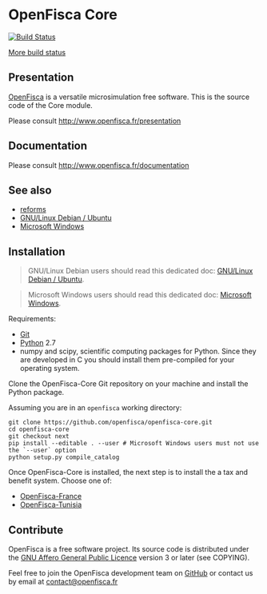 # OpenFisca Core

[![Build Status](https://travis-ci.org/openfisca/openfisca-core.svg?branch=master)](https://travis-ci.org/openfisca/openfisca-core)

[More build status](http://www.openfisca.fr/build-status)

## Presentation

[OpenFisca](http://www.openfisca.fr/) is a versatile microsimulation free software.
This is the source code of the Core module.

Please consult http://www.openfisca.fr/presentation

## Documentation

Please consult http://www.openfisca.fr/documentation

## See also

* [reforms](docs/reforms.md)
* [GNU/Linux Debian / Ubuntu](docs/gnu-linux-debian.md)
* [Microsoft Windows](docs/microsoft-windows.md)

## Installation

> GNU/Linux Debian users should read this dedicated doc: [GNU/Linux Debian / Ubuntu](docs/gnu-linux-debian.md).

> Microsoft Windows users should read this dedicated doc: [Microsoft Windows](docs/microsoft-windows.md).

Requirements:

* [Git](http://www.git-scm.com/)
* [Python](http://www.python.org/) 2.7
* numpy and scipy, scientific computing packages for Python.
Since they are developed in C you should install them pre-compiled for your operating system.

Clone the OpenFisca-Core Git repository on your machine and install the Python package.

Assuming you are in an `openfisca` working directory:


```
git clone https://github.com/openfisca/openfisca-core.git
cd openfisca-core
git checkout next
pip install --editable . --user # Microsoft Windows users must not use the `--user` option
python setup.py compile_catalog
```

Once OpenFisca-Core is installed, the next step is to install the a tax and benefit system.
Choose one of:

- [OpenFisca-France](https://github.com/openfisca/openfisca-france)
- [OpenFisca-Tunisia](https://github.com/openfisca/openfisca-tunisia)

## Contribute

OpenFisca is a free software project.
Its source code is distributed under the [GNU Affero General Public Licence](http://www.gnu.org/licenses/agpl.html)
version 3 or later (see COPYING).

Feel free to join the OpenFisca development team on [GitHub](https://github.com/openfisca) or contact us by email at
contact@openfisca.fr
